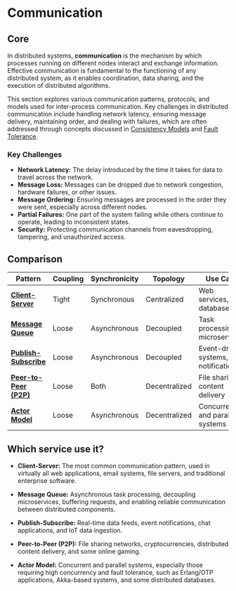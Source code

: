 # Communication

## Core

In distributed systems, **communication** is the mechanism by which processes running on different nodes interact and exchange information. Effective communication is fundamental to the functioning of any distributed system, as it enables coordination, data sharing, and the execution of distributed algorithms.

This section explores various communication patterns, protocols, and models used for inter-process communication. Key challenges in distributed communication include handling network latency, ensuring message delivery, maintaining order, and dealing with failures, which are often addressed through concepts discussed in [Consistency Models](../consistency-models/README.md) and [Fault Tolerance](../fault-tolerance/README.md).

### Key Challenges

-   **Network Latency:** The delay introduced by the time it takes for data to travel across the network.
-   **Message Loss:** Messages can be dropped due to network congestion, hardware failures, or other issues.
-   **Message Ordering:** Ensuring messages are processed in the order they were sent, especially across different nodes.
-   **Partial Failures:** One part of the system failing while others continue to operate, leading to inconsistent states.
-   **Security:** Protecting communication channels from eavesdropping, tampering, and unauthorized access.

## Comparison

| Pattern | Coupling | Synchronicity | Topology | Use Case |
|---|---|---|---|---|
| **[Client-Server](./client-server)** | Tight | Synchronous | Centralized | Web services, databases |
| **[Message Queue](./message-queue)** | Loose | Asynchronous | Decoupled | Task processing, microservices |
| **[Publish-Subscribe](./pubsub)** | Loose | Asynchronous | Decoupled | Event-driven systems, notifications |
| **[Peer-to-Peer (P2P)](./p2p)** | Loose | Both | Decentralized | File sharing, content delivery |
| **[Actor Model](./actor-model)** | Loose | Asynchronous | Decentralized | Concurrent and parallel systems |

## Which service use it?



-   **Client-Server:** The most common communication pattern, used in virtually all web applications, email systems, file servers, and traditional enterprise software.

-   **Message Queue:** Asynchronous task processing, decoupling microservices, buffering requests, and enabling reliable communication between distributed components.

-   **Publish-Subscribe:** Real-time data feeds, event notifications, chat applications, and IoT data ingestion.

-   **Peer-to-Peer (P2P):** File sharing networks, cryptocurrencies, distributed content delivery, and some online gaming.

-   **Actor Model:** Concurrent and parallel systems, especially those requiring high concurrency and fault tolerance, such as Erlang/OTP applications, Akka-based systems, and some distributed databases.
